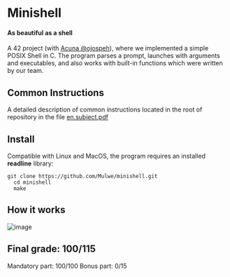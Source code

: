# Minishell
####  As beautiful as a shell

A 42 project (with [Acuna @ojospeh](https://github.com/acunathink)), where we implemented a simple POSIX Shell in C. The program parses a prompt, launches with arguments and executables, and also works with built-in functions which were written by our team.  

## Common Instructions
A detailed description of common instructions located in the root of repository in the file [en.subject.pdf](en.subject.pdf)

## Install
Compatible with Linux and MacOS, the program requires an installed **readline** library:

    git clone https://github.com/Mulwe/minishell.git
	  cd minishell
	  make

## How it works

![image](https://user-images.githubusercontent.com/22121138/183248197-91a9dddc-0545-4e39-b854-24ef7b5af27a.png)


## Final grade: 100/115

Mandatory part: 100/100
Bonus part: 0/15 
